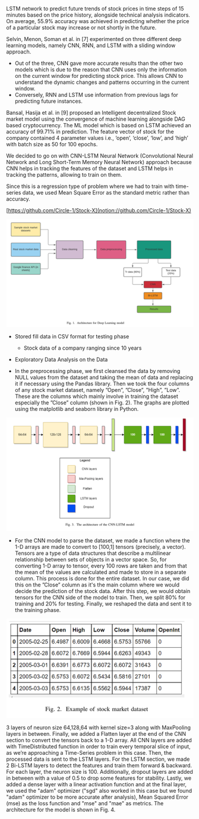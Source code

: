 LSTM network to predict future trends of stock prices in time steps of 15 minutes based on the price history, alongside technical analysis indicators. On average, 55.9% accuracy was achieved in predicting whether the price of a particular stock may increase or not shortly in the future.

Selvin, Menon, Soman et al. in [7] experimented on three different deep learning models, namely CNN, RNN, and LSTM with a sliding window approach.

- Out of the three, CNN gave more accurate results than the other two models which is due to the reason that CNN uses only the information on the current window for predicting stock price. This allows CNN to understand the dynamic changes and patterns occurring in the current window.
- Conversely, RNN and LSTM use information from previous lags for predicting future instances.

Bansal, Hasija et al. in [9] proposed an Intelligent decentralized Stock market model using the convergence of machine learning alongside DAG based cryptocurrency. The ML model which is based on LSTM achieved an accuracy of 99.71% in prediction. The feature vector of stock for the company contained 4 parameter values i.e., ‘open’, ‘close’, ‘low’, and ‘high’ with batch size as 50 for 100 epochs.

We decided to go on with CNN-LSTM Neural Network (Convolutional Neural Network and Long Short-Term Memory Neural Network) approach because CNN helps in tracking the features of the dataset and LSTM helps in tracking the patterns, allowing to train on them.

Since this is a regression type of problem where we had to train with time-series data, we used Mean Square Error as the standard metric rather than accuracy.

[https://github.com/Circle-1/Stock-X](notion://github.com/Circle-1/Stock-X)

![Deep Learning Model](../../Images/CNN-LSTM/Architecture-for-Deep-Learning-Model.png)

- Stored fill data in CSV format for testing phase
  - Stock data of a company ranging since 10 years
- Exploratory Data Analysis on the Data

- In the preprocessing phase, we first cleansed the data by removing NULL values from the dataset and taking the mean of data and replacing it if necessary using the Pandas library. Then we took the four columns of any stock market dataset, namely ”Open”, ”Close”, ”High”, ”Low”. These are the columns which mainly involve in training the dataset especially the ”Close” column (shown in Fig. 2). The graphs are plotted using the matplotlib and seaborn library in Python.

![Architecture Of CNN-LSTM](../../Images/CNN-LSTM/Architecture-of-CNN-LSTM-model.png)

- For the CNN model to parse the dataset, we made a function where the 1-D arrays are made to convert to [100,1] tensors (precisely, a vector). Tensors are a type of data structures that describe a multilinear relationship between sets of objects in a vector space. So, for converting 1-D array to tensor, every 100 rows are taken and from that the mean of the values are calculated and made to store in a separate column. This process is done for the entire dataset. In our case, we did this on the ”Close” column as it's the main column where we would decide the prediction of the stock data. After this step, we would obtain tensors for the CNN side of the model to train. Then, we split 80% for training and 20% for testing. Finally, we reshaped the data and sent it to the training phase.

![Dataset Example](../../Images/CNN-LSTM/Dataset.png)

3 layers of neuron size 64,128,64 with kernel size=3 along with MaxPooling layers in between. Finally, we added a Flatten layer at the end of the CNN section to convert the tensors back to a 1-D array. All CNN layers are added with TimeDistributed function in order to train every temporal slice of input, as we’re approaching a Time-Series problem in this case. Then, the processed data is sent to the LSTM layers. For the LSTM section, we made 2 Bi-LSTM layers to detect the features and train them forward & backward. For each layer, the neuron size is 100. Additionally, dropout layers are added in between with a value of 0.5 to drop some features for stability. Lastly, we added a dense layer with a linear activation function and at the final layer, we used the "adam" optimizer ("sgd" also worked in this case but we found "adam" optimizer to be more accurate after analysis), Mean Squared Error (mse) as the loss function and "mse" and "mae" as metrics. The architecture for the model is shown in Fig. 4.
